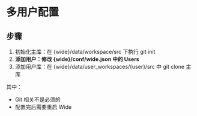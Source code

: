 # 多用户配置

## 步骤

1. 初始化主库：在 {wide}/data/workspace/src 下执行 git init
2. **添加用户：修改 {wide}/conf/wide.json 中的 Users**
3. 添加用户库：在 {wide}/data/user_workspaces/{user}/src 中 git clone 主库

其中：
* Git 相关不是必须的
* 配置完后需要重启 Wide

